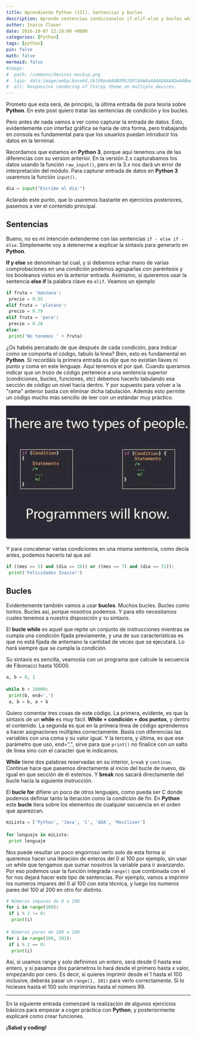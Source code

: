 ```yaml
---
title: Aprendiendo Python (III). Sentencias y bucles
description: Aprende sentencias condicionales if-elif-else y bucles while-for en Python 3. Tutorial completo con ejemplos prácticos sobre control de flujo, captura de datos, range() y estructuras de control fundamentales.
author: Inazio Claver
date: 2016-10-07 12:10:00 +0800
categories: [Python]
tags: [python]
pin: false
math: false
mermaid: false
#image:
#  path: /commons/devices-mockup.png
#  lqip: data:image/webp;base64,UklGRpoAAABXRUJQVlA4WAoAAAAQAAAADwAABwAAQUxQSDIAAAARL0AmbZurmr57yyIiqE8oiG0bejIYEQTgqiDA9vqnsUSI6H+oAERp2HZ65qP/VIAWAFZQOCBCAAAA8AEAnQEqEAAIAAVAfCWkAALp8sF8rgRgAP7o9FDvMCkMde9PK7euH5M1m6VWoDXf2FkP3BqV0ZYbO6NA/VFIAAAA
#  alt: Responsive rendering of Chirpy theme on multiple devices.
---
```


Prometo que esta será, de principio, la última entrada de pura teoría sobre **Python**. En este post quiero tratar las sentencias de condición y los bucles.

Pero antes de nada vamos a ver como capturar la entrada de datos. Esto, evidentemente con interfaz gráfica se haría de otra forma, pero trabajando en consola es fundamental para que los usuarios puedan introducir los datos en la terminal.

Recordamos que estamos en **Python 3**, porque aquí tenemos una de las diferencias con su version anterior. En la versión 2.x capturabamos los datos usando la función ```raw_input()```, pero en la 3.x nos dará un error de interpretación del módulo.
Para capturar entrada de datos en **Python 3** usaremos la función ```input()```.

```python
dia = input("Escribe el día:")
```

Aclarado este punto, que lo usaremos bastante en ejercicios posteriores, pasemos a ver el contenido principal.

## Sentencias

Bueno, no es mi intención extenderme con las sentencias ```if - else if - else```. Simplemente voy a detenerme a explicar la sintaxis para generarlo en **Python**.

**If y else** se denominan tal cual, y si debemos echar mano de varias comprobaciones en una condición podemos agruparlas con paréntesis y los booleanos vistos en la anterior entrada. Asimismo, si quieremos usar la sentencia **else if** la palabra clave es ```elif```.
Veamos un ejemplo

```python
if fruta = 'manzana':
 precio = 0.55
elif fruta = 'platano':
 precio = 0.79
elif fruta = 'pera':
 precio = 0.28
else:
 print('No tenemos ' + fruta)
```

¿Os habéis percatado de que después de cada condición, para indicar como se comporta el código, tabulo la línea? Bien, esto es fundamental en **Python**. Si recordáis la primera entrada os dije que no existían llaves ni punto y coma en este lenguaje. Aquí tenemos el por qué. Cuando queramos indicar que un trozo de código pertenece a una sentencia superior (condiciones, bucles, funciones, etc) debemos hacerlo tabulando esa sección de código un nivel hacía dentro. Y por supuesto para volver a la "rama" anterior basta con eliminar dicha tabulación. Además esto permite un código mucho más sencillo de leer con un estándar muy práctico.

![programmers joke will know](/img/posts/20160925_1.png)

Y para concatenar varias condiciones en una misma sentencia, como decía antes, podemos hacerlo tal que así

```python
if ((mes == 5) and (dia == 28)) or ((mes == 7) and (dia == 31)):
 print('Felicidades Inazio!')
```

## Bucles

Evidentemente también vamos a usar **bucles**. Muchos bucles. Bucles como tontos. Bucles así, porque nosotros podemos. Y para ello necesitamos cuales tenemos a nuestra disposición y su sintaxis.

El **bucle while** es aquel que repite un conjunto de instrucciones mientras se cumpla una condición fijada previamente, y una de sus características es que no está fijada de antemano la cantidad de veces que se ejecutará. Lo hará siempre que se cumpla la condición.

Su sintaxis es sencilla, veamosla con un programa que calcule la secuencia de Fibonacci hasta 10000.

```python
a, b = 0, 1

while b < 10000:
 print(b, end=',')
 a, b = b, a + b
```

Quiero comentar tres cosas de este código. La primera, evidente, es que la sintaxis de un **while** es muy fácil. **While + condición + dos puntos**, y dentro el contenido.
La segunda es que en la primera línea de código aprendemos a hacer asignaciones múltiples correctamente. Basta con diferencias las variables con una coma y su valor igual.
Y la tercera, y última, es que ese parámetro que uso, end=",", sirve para que ```print()``` no finalice con un salto de línea sino con el caracter que le indicamos.

**While** tiene dos palabras reservadas en su interior, ```break``` y ```continue```. Continue hace que pasemos directamente al inicio del bucle de nuevo, da igual en que sección de él estemos. Y **break** nos sacará directamente del bucle hacía la siguiente instrucción.

El **bucle for** difiere un poco de otros lenguajes, como pueda ser C donde podemos definiar tanto la iteración como la condición de fin. En **Python** este **bucle** itera sobre los elementos de cualquier secuencia en el orden que aparezcan.

```python
miLista = ['Python', 'Java', 'C', 'ADA', 'Movilizer']

for lenguaje in miLista:
 print lenguaje
```

Nos puede resultar un poco engorroso verlo solo de esta forma si queremos hacer una iteración de enteros del 0 al 100 por ejemplo, sin usar un while que tengamos que sumar nosotros la variable para ir avanzando. Por eso podemos usar la función integrada ```range()``` que combinada con el for nos dejará hacer este tipo de sentencias. Por ejemplo, vamos a imprimir los numeros impares del 0 al 100 con esta técnica, y luego los numeros pares del 100 al 200 en otro for distinto.

```python
# Números impares de 0 a 100
for i in range(100):
 if i % 2 != 0:
  print(i)

# Números pares de 100 a 200
for i in range(100, 201):
 if i % 2 == 0:
  print(i)
```

Así, si usamos range y solo definimos un entero, será desde 0 hasta ese entero, y si pasamos dos parámetros lo hará desde el primero hasta x valor, empezando por cero. Es decir, si quieres imprimir desde el 1 hasta el 100 inclusive, deberás pasar un ```range(1, 101)``` para verlo correctamente. Si lo hicieses hasta el 100 solo imprimirías hasta el número 99.

<hr>    

En la siguiente entrada comenzaré la realización de algunos ejercicios básicos para empezar a coger práctica con **Python**, y posteriormente explicaré como crear funciones.

**¡Salud y coding!**